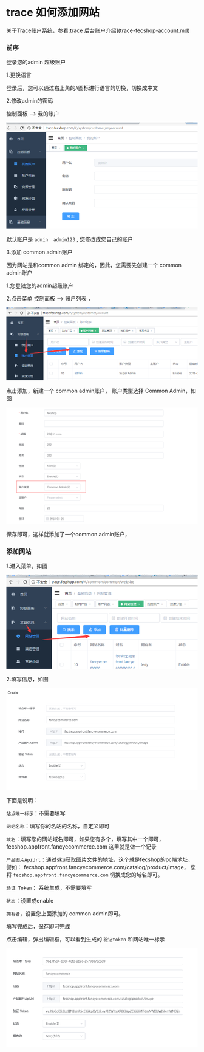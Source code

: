 trace 如何添加网站
====================

关于Trace账户系统，参看:trace 后台账户介绍](trace-fecshop-account.md)


### 前序

登录您的admin 超级账户

1.更换语言

登录后，您可以通过右上角的`A`图标进行语言的切换，切换成中文



2.修改admin的密码

控制面板 -->  我的账户

![xxx](images/b1.png)

默认账户是  `admin  admin123` , 您修改成您自己的账户



3.添加 common admin账户

因为网站是和common admin 绑定的，因此，您需要先创建一个 common admin账户

1.您登陆您的admin超级账户

2.点击菜单 控制面板  --> 账户列表 ， 

![xx](images/a0.png)

点击添加，新建一个 common admin账户，
账户类型选择 Common Admin，如图 

![xx](images/a1.png)

保存即可，这样就添加了一个common admin账户，


### 添加网站


1.进入菜单，如图

![xx](images/a.png)


2.填写信息，如图

![xx](images/a4.png)

下面是说明：

`站点唯一标示`：不需要填写

`网站名称`：填写你的名站的名称，自定义即可

`域名`：填写您的网站域名即可，如果您有多个，填写其中一个即可，fecshop.appfront.fancyecommerce.com
这里就是做一个记录


`产品图片ApiUrl`：通过sku获取图片文件的地址，这个就是fecshop的pc端地址，譬如：
fecshop.appfront.fancyecommerce.com/catalog/product/image，
您将 `fecshop.appfront.fancyecommerce.com` 切换成您的域名即可。

`验证 Token`： 系统生成，不需要填写

`状态`：设置成enable


`拥有者`，设置您上面添加的 common admin即可。


填写完成后，保存即可完成


点击编辑，弹出编辑框，可以看到生成的
`验证token` 和网站唯一标示

![xx](images/a5.png)


















